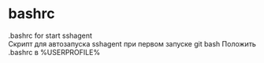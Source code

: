 # bashrc
.bashrc for start sshagent   
Скрипт для автозапуска sshagent при первом запуске git bash
Положить .bashrc в %USERPROFILE%